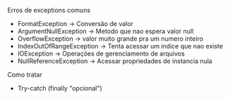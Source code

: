 
Erros de exceptions comuns

- FormatException -> Conversão de valor
- ArgumentNullException -> Metodo que nao espera valor null
- OverflowException -> valor muito grande pra um numero inteiro
- IndexOutOfRangeException -> Tenta acessar um indice que nao existe
- IOException -> Operações de gerenciamento de arquivos
- NullReferenceException -> Acessar propriedades de instancia nula

Como tratar
 - Try-catch (finally "opcional")
